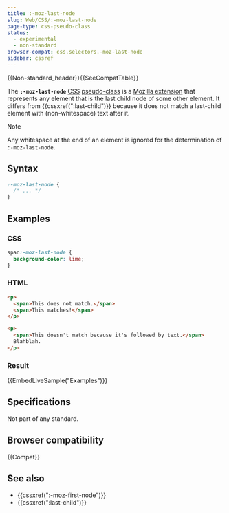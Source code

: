 ```yaml
---
title: :-moz-last-node
slug: Web/CSS/:-moz-last-node
page-type: css-pseudo-class
status:
  - experimental
  - non-standard
browser-compat: css.selectors.-moz-last-node
sidebar: cssref
---
```


{{Non-standard_header}}{{SeeCompatTable}}

The **`:-moz-last-node`** [CSS](/en-US/docs/Web/CSS) [pseudo-class](/en-US/docs/Web/CSS/Reference/Selectors/Pseudo-classes) is a [Mozilla extension](/en-US/docs/Web/CSS/Reference/Mozilla_extensions) that represents any element that is the last child node of some other element. It differs from {{cssxref(":last-child")}} because it does not match a last-child element with (non-whitespace) text after it.

> [!NOTE]
> Any whitespace at the end of an element is ignored for the determination of `:-moz-last-node`.

## Syntax

```css
:-moz-last-node {
  /* ... */
}
```

## Examples

### CSS

```css
span:-moz-last-node {
  background-color: lime;
}
```

### HTML

```html
<p>
  <span>This does not match.</span>
  <span>This matches!</span>
</p>

<p>
  <span>This doesn't match because it's followed by text.</span>
  Blahblah.
</p>
```

### Result

{{EmbedLiveSample("Examples")}}

## Specifications

Not part of any standard.

## Browser compatibility

{{Compat}}

## See also

- {{cssxref(":-moz-first-node")}}
- {{cssxref(":last-child")}}
